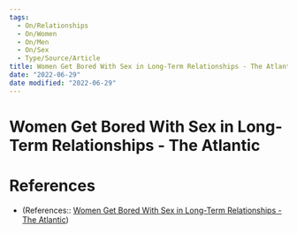 ```yaml
---
tags:
  - On/Relationships
  - On/Women
  - On/Men
  - On/Sex
  - Type/Source/Article
title: Women Get Bored With Sex in Long-Term Relationships - The Atlantic
date: "2022-06-29"
date modified: "2022-06-29"
---
```


# Women Get Bored With Sex in Long-Term Relationships - The Atlantic
# References
- (References:: [Women Get Bored With Sex in Long-Term Relationships - The Atlantic](https://www.theatlantic.com/ideas/archive/2019/02/women-get-bored-sex-long-term-relationships/582736/))
